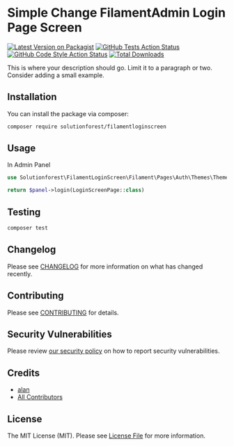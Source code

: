 # Simple Change FilamentAdmin Login Page Screen

[![Latest Version on Packagist](https://img.shields.io/packagist/v/solutionforest/filamentloginscreen.svg?style=flat-square)](https://packagist.org/packages/solutionforest/filamentloginscreen)
[![GitHub Tests Action Status](https://img.shields.io/github/actions/workflow/status/solutionforest/filamentloginscreen/run-tests.yml?branch=main&label=tests&style=flat-square)](https://github.com/solutionforest/filamentloginscreen/actions?query=workflow%3Arun-tests+branch%3Amain)
[![GitHub Code Style Action Status](https://img.shields.io/github/actions/workflow/status/solutionforest/filamentloginscreen/fix-php-code-styling.yml?branch=main&label=code%20style&style=flat-square)](https://github.com/solutionforest/filamentloginscreen/actions?query=workflow%3A"Fix+PHP+code+styling"+branch%3Amain)
[![Total Downloads](https://img.shields.io/packagist/dt/solutionforest/filamentloginscreen.svg?style=flat-square)](https://packagist.org/packages/solutionforest/filamentloginscreen)



This is where your description should go. Limit it to a paragraph or two. Consider adding a small example.

## Installation

You can install the package via composer:

```bash
composer require solutionforest/filamentloginscreen
```

## Usage

In Admin Panel

```php
use Solutionforest\FilamentLoginScreen\Filament\Pages\Auth\Themes\Theme1\LoginScreenPage as LoginScreenPage; // See which login theme you want to use

return $panel->login(LoginScreenPage::class) 
```

## Testing

```bash
composer test
```

## Changelog

Please see [CHANGELOG](CHANGELOG.md) for more information on what has changed recently.

## Contributing

Please see [CONTRIBUTING](.github/CONTRIBUTING.md) for details.

## Security Vulnerabilities

Please review [our security policy](../../security/policy) on how to report security vulnerabilities.

## Credits

- [alan](https://github.com/solutionforest)
- [All Contributors](../../contributors)

## License

The MIT License (MIT). Please see [License File](LICENSE.md) for more information.
